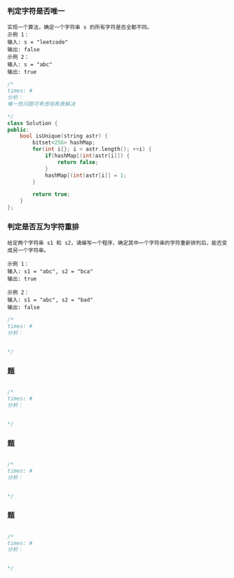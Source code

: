 ### 判定字符是否唯一

```
实现一个算法，确定一个字符串 s 的所有字符是否全都不同。
示例 1：
输入: s = "leetcode"
输出: false 
示例 2：
输入: s = "abc"
输出: true
```

```cpp
/*
times: #
分析：
唯一性问题可考虑哈希表解决

*/
class Solution {
public:
    bool isUnique(string astr) {
        bitset<256> hashMap;
        for(int i{}; i < astr.length(); ++i) {
            if(hashMap[(int)astr[i]]) {
                return false;
            }
            hashMap[(int)astr[i]] = 1;
        }

        return true;
    }
};
```

### 判定是否互为字符重排

```
给定两个字符串 s1 和 s2，请编写一个程序，确定其中一个字符串的字符重新排列后，能否变成另一个字符串。

示例 1：
输入: s1 = "abc", s2 = "bca"
输出: true 

示例 2：
输入: s1 = "abc", s2 = "bad"
输出: false
```

```cpp
/*
times: #
分析：


*/


```

### 题

```

```

```cpp
/*
times: #
分析：


*/


```

### 题

```

```

```cpp
/*
times: #
分析：


*/


```

### 题

```

```

```cpp
/*
times: #
分析：


*/


```

